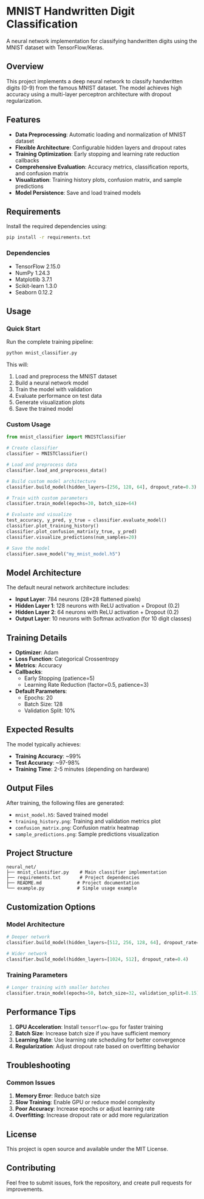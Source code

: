 # MNIST Handwritten Digit Classification

A neural network implementation for classifying handwritten digits using the MNIST dataset with TensorFlow/Keras.

## Overview

This project implements a deep neural network to classify handwritten digits (0-9) from the famous MNIST dataset. The model achieves high accuracy using a multi-layer perceptron architecture with dropout regularization.

## Features

- **Data Preprocessing**: Automatic loading and normalization of MNIST dataset
- **Flexible Architecture**: Configurable hidden layers and dropout rates
- **Training Optimization**: Early stopping and learning rate reduction callbacks
- **Comprehensive Evaluation**: Accuracy metrics, classification reports, and confusion matrix
- **Visualization**: Training history plots, confusion matrix, and sample predictions
- **Model Persistence**: Save and load trained models

## Requirements

Install the required dependencies using:

```bash
pip install -r requirements.txt
```

### Dependencies
- TensorFlow 2.15.0
- NumPy 1.24.3
- Matplotlib 3.7.1
- Scikit-learn 1.3.0
- Seaborn 0.12.2

## Usage

### Quick Start

Run the complete training pipeline:

```bash
python mnist_classifier.py
```

This will:
1. Load and preprocess the MNIST dataset
2. Build a neural network model
3. Train the model with validation
4. Evaluate performance on test data
5. Generate visualization plots
6. Save the trained model

### Custom Usage

```python
from mnist_classifier import MNISTClassifier

# Create classifier
classifier = MNISTClassifier()

# Load and preprocess data
classifier.load_and_preprocess_data()

# Build custom model architecture
classifier.build_model(hidden_layers=[256, 128, 64], dropout_rate=0.3)

# Train with custom parameters
classifier.train_model(epochs=30, batch_size=64)

# Evaluate and visualize
test_accuracy, y_pred, y_true = classifier.evaluate_model()
classifier.plot_training_history()
classifier.plot_confusion_matrix(y_true, y_pred)
classifier.visualize_predictions(num_samples=20)

# Save the model
classifier.save_model("my_mnist_model.h5")
```

## Model Architecture

The default neural network architecture includes:

- **Input Layer**: 784 neurons (28×28 flattened pixels)
- **Hidden Layer 1**: 128 neurons with ReLU activation + Dropout (0.2)
- **Hidden Layer 2**: 64 neurons with ReLU activation + Dropout (0.2)
- **Output Layer**: 10 neurons with Softmax activation (for 10 digit classes)

## Training Details

- **Optimizer**: Adam
- **Loss Function**: Categorical Crossentropy
- **Metrics**: Accuracy
- **Callbacks**: 
  - Early Stopping (patience=5)
  - Learning Rate Reduction (factor=0.5, patience=3)
- **Default Parameters**:
  - Epochs: 20
  - Batch Size: 128
  - Validation Split: 10%

## Expected Results

The model typically achieves:
- **Training Accuracy**: ~99%
- **Test Accuracy**: ~97-98%
- **Training Time**: 2-5 minutes (depending on hardware)

## Output Files

After training, the following files are generated:
- `mnist_model.h5`: Saved trained model
- `training_history.png`: Training and validation metrics plot
- `confusion_matrix.png`: Confusion matrix heatmap
- `sample_predictions.png`: Sample predictions visualization

## Project Structure

```
neural_net/
├── mnist_classifier.py    # Main classifier implementation
├── requirements.txt       # Project dependencies
├── README.md             # Project documentation
└── example.py            # Simple usage example
```

## Customization Options

### Model Architecture
```python
# Deeper network
classifier.build_model(hidden_layers=[512, 256, 128, 64], dropout_rate=0.3)

# Wider network
classifier.build_model(hidden_layers=[1024, 512], dropout_rate=0.4)
```

### Training Parameters
```python
# Longer training with smaller batches
classifier.train_model(epochs=50, batch_size=32, validation_split=0.15)
```

## Performance Tips

1. **GPU Acceleration**: Install `tensorflow-gpu` for faster training
2. **Batch Size**: Increase batch size if you have sufficient memory
3. **Learning Rate**: Use learning rate scheduling for better convergence
4. **Regularization**: Adjust dropout rate based on overfitting behavior

## Troubleshooting

### Common Issues

1. **Memory Error**: Reduce batch size
2. **Slow Training**: Enable GPU or reduce model complexity
3. **Poor Accuracy**: Increase epochs or adjust learning rate
4. **Overfitting**: Increase dropout rate or add more regularization

## License

This project is open source and available under the MIT License.

## Contributing

Feel free to submit issues, fork the repository, and create pull requests for improvements.
